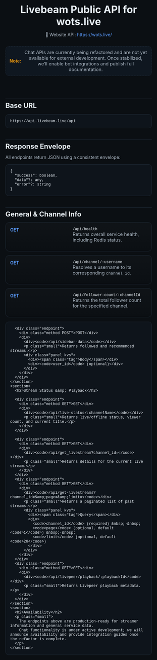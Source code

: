 <!doctype html>
<html lang="en">
<head>
  <meta charset="utf-8" />
  <meta name="viewport" content="width=device-width,initial-scale=1" />
  <title>Livebeam Public API for wots.live</title>
  <style>
    :root {
      --bg: #0b0f13;
      --panel: #121821;
      --text: #e6edf3;
      --muted: #a9b5c1;
      --accent: #5b9cff;
      --border: #1f2a36;
      --code: #0e141b;
      --success: #22c55e;
      --warn: #f59e0b;
    }
    html, body { background: var(--bg); color: var(--text); font-family: Inter, system-ui, -apple-system, Segoe UI, Roboto, Ubuntu, Cantarell, "Fira Sans", "Droid Sans", "Helvetica Neue", Arial, "Apple Color Emoji", "Segoe UI Emoji", "Segoe UI Symbol", sans-serif; margin: 0; }
    .container { max-width: 980px; margin: 0 auto; padding: 48px 20px 80px; }
    h1, h2, h3 { line-height: 1.2; margin: 0 0 12px; }
    h1 { font-size: 2rem; }
    h2 { font-size: 1.35rem; margin-top: 36px; padding-top: 8px; border-top: 1px solid var(--border); }
    h3 { font-size: 1.05rem; margin-top: 24px; color: var(--muted); }
    p { margin: 0 0 12px; color: var(--muted); }
    a { color: var(--accent); text-decoration: none; }
    a:hover { text-decoration: underline; }
    .panel { background: var(--panel); border: 1px solid var(--border); border-radius: 14px; padding: 18px; margin: 16px 0; }
    .kvs { display: grid; grid-template-columns: 180px 1fr; gap: 10px 18px; }
    .kvs div { padding: 6px 0; }
    .tag { display: inline-block; font-size: 12px; padding: 2px 8px; border: 1px solid var(--border); border-radius: 999px; color: var(--muted); }
    code, pre { font-family: ui-monospace, SFMono-Regular, Menlo, Monaco, Consolas, "Liberation Mono", "Courier New", monospace; }
    pre { background: var(--code); border: 1px solid var(--border); border-radius: 10px; padding: 14px; overflow: auto; }
    .endpoint { display: grid; grid-template-columns: 180px 1fr; gap: 10px 18px; align-items: start; padding: 14px; border: 1px solid var(--border); border-radius: 12px; background: linear-gradient(180deg, rgba(255,255,255,0.02), rgba(255,255,255,0.0)); margin-bottom: 12px; }
    .method { font-weight: 700; }
    .GET { color: var(--accent); }
    .POST { color: var(--warn); }
    .status-note { display: inline-flex; align-items: center; gap: 8px; padding: 10px 12px; border: 1px dashed var(--border); border-radius: 12px; background: rgba(91,156,255,0.06); }
    .soon { color: var(--warn); font-weight: 600; }
    .ok { color: var(--success); font-weight: 600; }
    .mono { font-variant-ligatures: none; }
    .small { font-size: 0.92rem; color: var(--muted); }
  </style>
</head>
<body>
  <main class="container">
    <header>
      <h1>Livebeam Public API for wots.live</h1>
      <p>
        🔗 Website API: <a href="https://wots.live/" target="_blank" rel="noopener">https://wots.live/</a>
      </p>
      <div class="panel status-note">
        <span class="soon">Note:</span>
        <span class="small">Chat APIs are currently being refactored and are not yet available for external development. Once stabilized, we’ll enable bot integrations and publish full documentation.</span>
      </div>
    </header>
    <section>
      <h2>Base URL</h2>
      <pre><code class="mono">https://api.livebeam.live/api</code></pre>
    </section>
    <section>
      <h2>Response Envelope</h2>
      <p>All endpoints return JSON using a consistent envelope:</p>
      <pre><code>{
  "success": boolean,
  "data"?: any,
  "error"?: string
}</code></pre>
    </section>
    <section>
      <h2>General &amp; Channel Info</h2>
      <div class="endpoint">
        <div class="method GET">GET</div>
        <div>
          <div><code>/api/health</code></div>
          <p class="small">Returns overall service health, including Redis status.</p>
        </div>
      </div>
      <div class="endpoint">
        <div class="method GET">GET</div>
        <div>
          <div><code>/api/channel/:username</code></div>
          <p class="small">Resolves a username to its corresponding <code>channel_id</code>.</p>
        </div>
      </div>
      <div class="endpoint">
        <div class="method GET">GET</div>
        <div>
          <div><code>/api/follower-count/:channelId</code></div>
          <p class="small">Returns the total follower count for the specified channel.</p>
        </div>
      </div>

      <div class="endpoint">
        <div class="method POST">POST</div>
        <div>
          <div><code>/api/sidebar-data</code></div>
          <p class="small">Returns followed and recommended streams.</p>
          <div class="panel kvs">
            <div><span class="tag">Body</span></div>
            <div><code>user_id</code> (optional)</div>
          </div>
        </div>
      </div>
    </section>
    <section>
      <h2>Stream Status &amp; Playback</h2>

      <div class="endpoint">
        <div class="method GET">GET</div>
        <div>
          <div><code>/api/live-status/:channelName</code></div>
          <p class="small">Returns live/offline status, viewer count, and current title.</p>
        </div>
      </div>

      <div class="endpoint">
        <div class="method GET">GET</div>
        <div>
          <div><code>/api/get_livestream?channel_id=</code></div>
          <p class="small">Returns details for the current live stream.</p>
        </div>
      </div>
      <div class="endpoint">
        <div class="method GET">GET</div>
        <div>
          <div><code>/api/get-livestreams?channel_id=&amp;page=&amp;limit=</code></div>
          <p class="small">Returns a paginated list of past streams.</p>
          <div class="panel kvs">
            <div><span class="tag">Query</span></div>
            <div>
              <code>channel_id</code> (required) &nbsp;·&nbsp;
              <code>page</code> (optional, default <code>1</code>) &nbsp;·&nbsp;
              <code>limit</code> (optional, default <code>20</code>)
            </div>
          </div>
        </div>
      </div>
      <div class="endpoint">
        <div class="method GET">GET</div>
        <div>
          <div><code>/api/livepeer/playback/:playbackId</code></div>
          <p class="small">Returns Livepeer playback metadata.</p>
        </div>
      </div>
    </section>
    <section>
      <h2>Availability</h2>
      <p class="small">
        The endpoints above are production-ready for streamer information and general service data.
        Chat functionality is under active development; we will announce availability and provide integration guides once the refactor is complete.
      </p>
    </section>
  </main>
</body>
</html>

